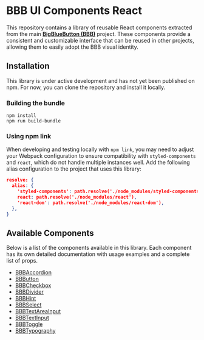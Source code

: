 # BBB UI Components React

This repository contains a library of reusable React components extracted from the main [**BigBlueButton (BBB)**](https://github.com/bigbluebutton/bigbluebutton) project. These components provide a consistent and customizable interface that can be reused in other projects, allowing them to easily adopt the BBB visual identity.

## Installation

This library is under active development and has not yet been published on npm. For now, you can clone the repository and install it locally.

### Building the bundle

```
npm install
npm run build-bundle
```

### Using npm link

When developing and testing locally with `npm link`, you may need to adjust your Webpack configuration to ensure compatibility with `styled-components` and `react`, which do not handle multiple instances well. Add the following alias configuration to the project that uses this library:

```json
resolve: {
  alias: {
    'styled-components': path.resolve('./node_modules/styled-components'),
    react: path.resolve('./node_modules/react'),
    'react-dom': path.resolve('./node_modules/react-dom'),
  },
}
```

## Available Components

Below is a list of the components available in this library. Each component has its own detailed documentation with usage examples and a complete list of props.

- [BBBAccordion](./src/components/Accordion/README.md)
- [BBButton](./src/components/Button/README.md)
- [BBBCheckbox](./src/components/Checkbox/README.md)
- [BBBDivider](./src/components/Divider/README.md)
- [BBBHint](./src/components/Hint/README.md)
- [BBBSelect](./src/components/Select/README.md)
- [BBBTextAreaInput](./src/components/TextAreaInput/README.md)
- [BBBTextInput](./src/components/TextInput/README.md)
- [BBBToggle](./src/components/Toggle/README.md)
- [BBBTypography](./src/components/Typography/README.md)
